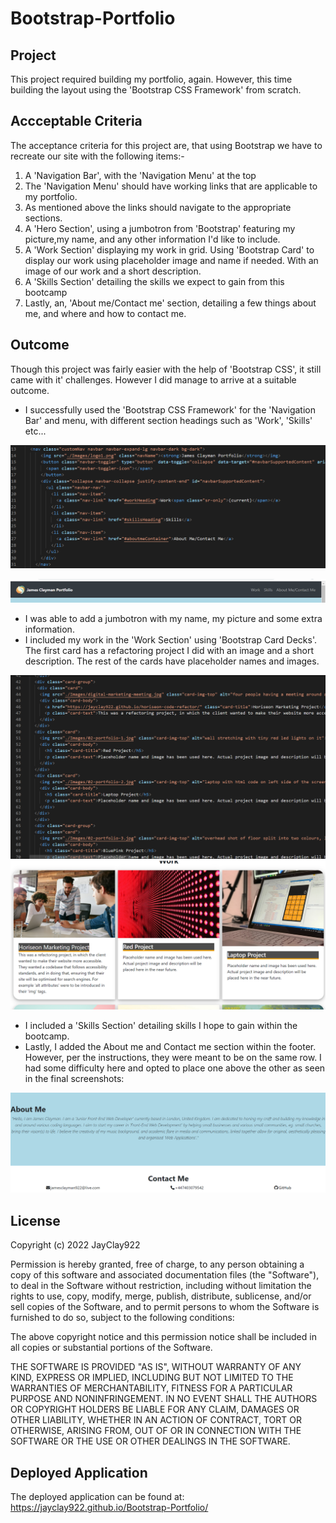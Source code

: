 # Bootstrap-Portfolio

## Project
This project required building my portfolio, again. However, this time building the layout using the 'Bootstrap CSS Framework' from scratch.

## Accceptable Criteria
The acceptance criteria for this project are, that using Bootstrap we have to recreate our site with the following items:-

1. A 'Navigation Bar', with the 'Navigation Menu' at the top
2. The 'Navigation Menu' should have working links that are applicable to my portfolio.
3. As mentioned above the links should navigate to the appropriate sections.
4. A 'Hero Section', using a jumbotron from 'Bootstrap' featuring my picture,my name, and any other information I'd like to include.
5. A 'Work Section' displaying my work in grid. Using 'Bootstrap Card' to display our work using placeholder image and name if needed. With an image of our work and a short description.
6. A 'Skills Section' detailing the skills we expect to gain from this bootcamp
7. Lastly, an, 'About me/Contact me' section, detailing a few things about me, and where and how to contact me.

## Outcome
Though this project was fairly easier with the help of 'Bootstrap CSS', it still came with it' challenges. However I did manage to arrive at a suitable outcome.

- I successfully used the 'Bootstrap CSS Framework' for the 'Navigation Bar' and menu, with different section headings such as 'Work', 'Skills' etc...
 
 ![navbar code](./Images/navbar-screenshot.png)

 ![navbar browser](./Images/navbar-browser.png)

- I was able to add a jumbotron with my name, my picture and some extra information.
- I included my work in the 'Work Section' using 'Bootstrap Card Decks'. The first card has a refactoring project I did with an image and a short description. The rest of the cards have placeholder names and images.

 ![card decks code](./Images/card-decks-code.png)  
 ![card decks browser](./Images/card-decks-browser.png)

- I included a 'Skills Section' detailing skills I hope to gain within the bootcamp.
- Lastly, I added the About me and Contact me section within the footer. However, per the instructions, they were meant to be on the same row. I had some difficulty here and opted to place one above the other as seen in the final screenshots:

 ![about me and contact me section](./Images/aboutme-contactme-browser.png)

 ## License
 Copyright (c) 2022 JayClay922

Permission is hereby granted, free of charge, to any person obtaining a copy of this software and associated documentation files (the "Software"), to deal in the Software without restriction, including without limitation the rights to use, copy, modify, merge, publish, distribute, sublicense, and/or sell copies of the Software, and to permit persons to whom the Software is furnished to do so, subject to the following conditions:

The above copyright notice and this permission notice shall be included in all copies or substantial portions of the Software.

THE SOFTWARE IS PROVIDED "AS IS", WITHOUT WARRANTY OF ANY KIND, EXPRESS OR IMPLIED, INCLUDING BUT NOT LIMITED TO THE WARRANTIES OF MERCHANTABILITY, FITNESS FOR A PARTICULAR PURPOSE AND NONINFRINGEMENT. IN NO EVENT SHALL THE AUTHORS OR COPYRIGHT HOLDERS BE LIABLE FOR ANY CLAIM, DAMAGES OR OTHER LIABILITY, WHETHER IN AN ACTION OF CONTRACT, TORT OR OTHERWISE, ARISING FROM, OUT OF OR IN CONNECTION WITH THE SOFTWARE OR THE USE OR OTHER DEALINGS IN THE SOFTWARE.

## Deployed Application
The deployed application can be found at: https://jayclay922.github.io/Bootstrap-Portfolio/
